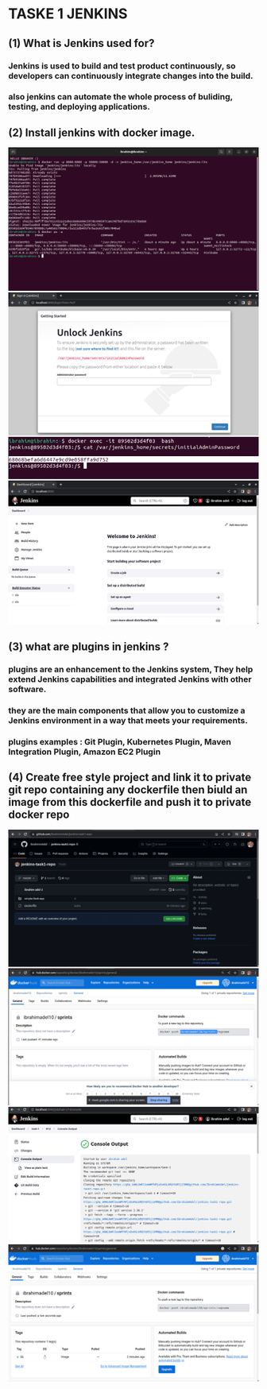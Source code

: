# TASKE 1 JENKINS

## (1) What is Jenkins used for?
### Jenkins is used to build and test product continuously, so developers can continuously integrate changes into the build.
### also jenkins can automate the whole process of buliding, testing, and deploying applications.

## (2) Install jenkins with docker image.
![](https://github.com/IbrahimmAdel/DevOps_Bootcamp/blob/main/jenkinse/task%201/screenshots/1.1.png)
![](https://github.com/IbrahimmAdel/DevOps_Bootcamp/blob/main/jenkinse/task%201/screenshots/1.2.png)
![](https://github.com/IbrahimmAdel/DevOps_Bootcamp/blob/main/jenkinse/task%201/screenshots/1.3.png)
![](https://github.com/IbrahimmAdel/DevOps_Bootcamp/blob/main/jenkinse/task%201/screenshots/1.4.png)

## (3) what are plugins in jenkins ?
### plugins are an enhancement to the Jenkins system, They help extend Jenkins capabilities and integrated Jenkins with other software.
### they are the main components that allow you to customize a Jenkins environment in a way that meets your requirements.
### plugins examples : Git Plugin, Kubernetes Plugin, Maven Integration Plugin, Amazon EC2 Plugin

## (4) Create free style project and link it to private git repo containing any dockerfile then biuld an image from this dockerfile and push it to private docker repo 
![](https://github.com/IbrahimmAdel/DevOps_Bootcamp/blob/main/jenkins/task%201/screenshots/2.1.png)
![](https://github.com/IbrahimmAdel/DevOps_Bootcamp/blob/main/jenkins/task%201/screenshots/2.2.png)
![](https://github.com/IbrahimmAdel/DevOps_Bootcamp/blob/main/jenkins/task%201/screenshots/2.3.png)
![](https://github.com/IbrahimmAdel/DevOps_Bootcamp/blob/main/jenkins/task%201/screenshots/2.4.png)

